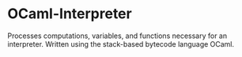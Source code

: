 # OCaml-Interpreter

Processes computations, variables, and functions necessary for an interpreter. Written using the stack-based bytecode language OCaml.
